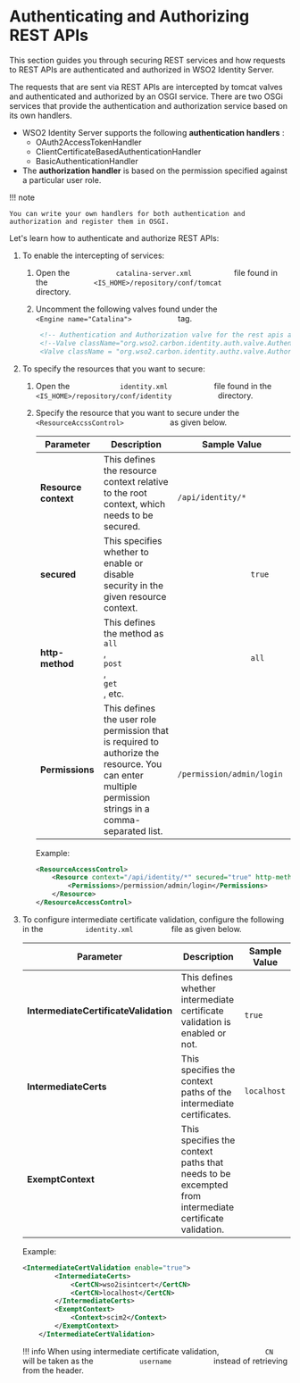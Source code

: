 # Authenticating and Authorizing REST APIs

This section guides you through securing REST services and how requests
to REST APIs are authenticated and authorized in WSO2 Identity Server.

The requests that are sent via REST APIs are intercepted by tomcat
valves and authenticated and authorized by an OSGI service. There are
two OSGi services that provide the authentication and authorization
service based on its own handlers.

-   WSO2 Identity Server supports the following **authentication
    handlers** :
    -   OAuth2AccessTokenHandler
    -   ClientCertificateBasedAuthenticationHandler
    -   BasicAuthenticationHandler
-   The **authorization handler** is based on the permission specified
    against a particular user role.

!!! note
    
    You can write your own handlers for both authentication and
    authorization and register them in OSGI.
    

Let's learn how to authenticate and authorize REST APIs:

1.  To enable the intercepting of services:
    1.  Open the `            catalina-server.xml           ` file found
        in the `            <IS_HOME>/repository/conf/tomcat           `
        directory.
    2.  Uncomment the following valves found under the
        `             <Engine name="Catalina">            ` tag.

        ``` xml
         <!-- Authentication and Authorization valve for the rest apis and we can configure context for this in identity.xml  -->
         <!--Valve className="org.wso2.carbon.identity.auth.valve.AuthenticationValve"/>
         <Valve className = "org.wso2.carbon.identity.authz.valve.AuthorizationValve"/-->
        ```

2.  To specify the resources that you want to secure:

    1.  Open the `             identity.xml            ` file found in
        the
        `             <IS_HOME>/repository/conf/identity            `
        directory.

    2.  Specify the resource that you want to secure under the
        `             <ResourceAccssControl>            ` as given
        below.

        | Parameter            | Description                                                                                                                                                 | Sample Value                                               |
        |----------------------|-------------------------------------------------------------------------------------------------------------------------------------------------------------|------------------------------------------------------------|
        | **Resource context** | This defines the resource context relative to the root context, which needs to be secured.                                                                  | `                 /api/identity/*                `         |
        | **secured**          | This specifies whether to enable or disable security in the given resource context.                                                                         | `                 true                `                    |
        | **http-method**      | This defines the method as `                 all                `, `                 post                `, `                 get                `, etc. | `                 all                `                     |
        | **Permissions**      | This defines the user role permission that is required to authorize the resource. You can enter multiple permission strings in a comma-separated list.      | `                 /permission/admin/login                ` |

        Example:

        ``` xml
        <ResourceAccessControl>
            <Resource context="/api/identity/*" secured="true" http-method="all">
                <Permissions>/permission/admin/login</Permissions>
            </Resource>
        </ResourceAccessControl>
        ```

3.  To configure intermediate certificate validation, configure the
    following in the `           identity.xml          ` file as given
    below.

    <table>
    <thead>
    <tr class="header">
    <th>Parameter</th>
    <th>Description</th>
    <th>Sample Value</th>
    </tr>
    </thead>
    <tbody>
    <tr class="odd">
    <td><strong>IntermediateCertificateValidation</strong></td>
    <td>This defines whether intermediate certificate validation is enabled or not.</td>
    <td><code>               true              </code></td>
    </tr>
    <tr class="even">
    <td><strong>IntermediateCerts</strong></td>
    <td>This specifies the context paths of the intermediate certificates.</td>
    <td><code>               localhost              </code></td>
    </tr>
    <tr class="odd">
    <td><strong>ExemptContext</strong></td>
    <td>This specifies the context paths that needs to be excempted from intermediate certificate validation.</td>
    <td><br />
    </td>
    </tr>
    </tbody>
    </table>

    Example:

    ``` xml
    <IntermediateCertValidation enable="true">
            <IntermediateCerts>
                <CertCN>wso2isintcert</CertCN>
                <CertCN>localhost</CertCN>
            </IntermediateCerts>
            <ExemptContext>
                <Context>scim2</Context>
            </ExemptContext>
        </IntermediateCertValidation>
    ```

    !!! info
        When using intermediate certificate validation,
        `            CN           ` will be taken as the
        `            username           ` instead of retrieving from the
        header.

  
